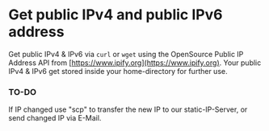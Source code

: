 # Get public IPv4 and public IPv6 address

Get public IPv4 & IPv6 via `curl` or `wget` using the OpenSource Public IP Address API from [https://www.ipify.org](https://www.ipify.org).
Your public IPv4 & IPv6 get stored inside your home-directory for further use.

### TO-DO
If IP changed use "scp" to transfer the new IP to our static-IP-Server, or send changed IP via E-Mail.
